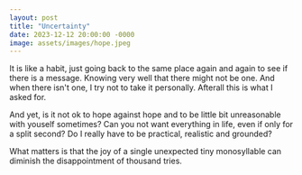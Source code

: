 ```yaml
---
layout: post
title: "Uncertainty"
date: 2023-12-12 20:00:00 -0000
image: assets/images/hope.jpeg
---
```


It is like a habit, just going back to the same place again and again to see if there is a message. Knowing very well that there might not be one. And when there isn't one, I try not to take it personally. Afterall this is what I asked for.

And yet, is it not ok to hope against hope and to be little bit unreasonable with youself sometimes? Can you not want everything in life, even if only for a split second? Do I really have to be practical, realistic and grounded?

What matters is that the joy of a single unexpected tiny monosyllable can diminish the disappointment of thousand tries.